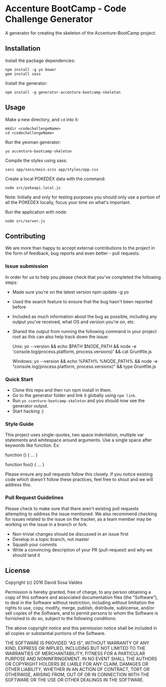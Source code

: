 # Accenture BootCamp - Code Challenge Generator

A generator for creating the skeleton of the Accenture-BootCamp project.

## Installation

Install the package dependencies:

    npm install -g yo bower
    gem install sass

Install the generator:

    npm install -g generator-accenture-bootcamp-skeleton

## Usage

Make a new directory, and `cd` into it:

    mkdir <codechallengeName>
    cd <codechallengeName>

Run the yeoman generator:

    yo accenture-bootcamp-skeleton

Compile the styles using sass:

    sass app/sass/main.scss app/styles/app.css

Create a local POKEDEX data with the command:

    node src/pokeapi.local.js

Note: Initially and only for testing purposes you should only use a portion of all the POKEDEX locally, focus your time on what's important.

Run the application with node:

    node src/server.js

## Contributing

We are more than happy to accept external contributions to the project in the form of feedback, bug reports and even better - pull requests.

### Issue submission

In order for us to help you please check that you've completed the following steps:

* Made sure you're on the latest version npm update -g yo
* Used the search feature to ensure that the bug hasn't been reported before
* Included as much information about the bug as possible, including any output you've received, what OS and version you're on, etc.
* Shared the output from running the following command in your project root as this can also help track down the issue:

  Unix:
    yo --version && echo $PATH $NODE_PATH && node -e 'console.log(process.platform, process.versions)' && cat Gruntfile.js

  Windows:
    yo --version && echo %PATH% %NODE_PATH% && node -e "console.log(process.platform, process.versions)" && type Gruntfile.js


### Quick Start

* Clone this repo and then run npm install in them.
* Go to the generator folder and link it globally using `npm link`.
* Run `yo ccenture-bootcamp-skeleton` and you should now see the generator output.
* Start hacking :)

### Style Guide

This project uses single-quotes, two space indentation, multiple var statements and whitespace around arguments. Use a single space after keywords like function. Ex:

  function () { ... }

  function foo() { ... }

Please ensure any pull requests follow this closely. If you notice existing code which doesn't follow these practices, feel free to shout and we will address this.

### Pull Request Guidelines

Please check to make sure that there aren't existing pull requests attempting to address the issue mentioned. We also recommend checking for issues related to the issue on the tracker, as a team member may be working on the issue in a branch or fork.

* Non-trivial changes should be discussed in an issue first
* Develop in a topic branch, not master
* Squash your commits
* Write a convincing description of your PR (pull-request) and why we should land it

## License

Copyright (c) 2016 David Sosa Valdes

Permission is hereby granted, free of charge, to any person obtaining a copy of this software and associated documentation files (the "Software"), to deal in the Software without restriction, including without limitation the rights to use, copy, modify, merge, publish, distribute, sublicense, and/or sell copies of the Software, and to permit persons to whom the Software is furnished to do so, subject to the following conditions:

The above copyright notice and this permission notice shall be included in all copies or substantial portions of the Software.

THE SOFTWARE IS PROVIDED "AS IS", WITHOUT WARRANTY OF ANY KIND, EXPRESS OR IMPLIED, INCLUDING BUT NOT LIMITED TO THE WARRANTIES OF MERCHANTABILITY, FITNESS FOR A PARTICULAR PURPOSE AND NONINFRINGEMENT. IN NO EVENT SHALL THE AUTHORS OR COPYRIGHT HOLDERS BE LIABLE FOR ANY CLAIM, DAMAGES OR OTHER LIABILITY, WHETHER IN AN ACTION OF CONTRACT, TORT OR OTHERWISE, ARISING FROM, OUT OF OR IN CONNECTION WITH THE SOFTWARE OR THE USE OR OTHER DEALINGS IN THE SOFTWARE.
